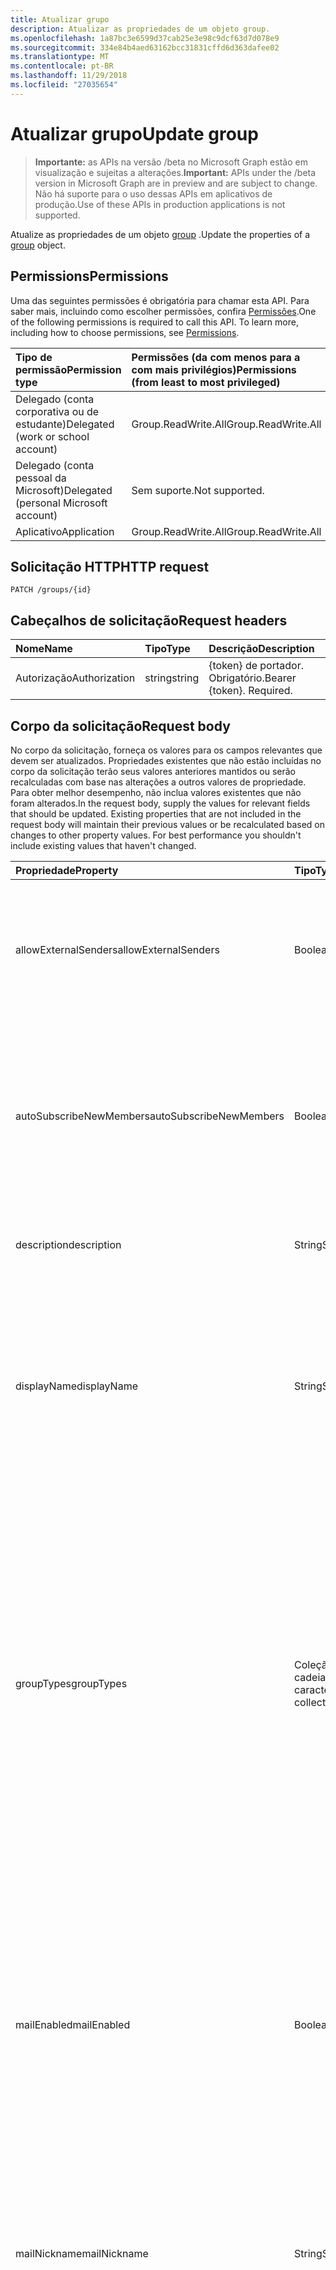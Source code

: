 ```yaml
---
title: Atualizar grupo
description: Atualizar as propriedades de um objeto group.
ms.openlocfilehash: 1a87bc3e6599d37cab25e3e98c9dcf63d7d078e9
ms.sourcegitcommit: 334e84b4aed63162bcc31831cffd6d363dafee02
ms.translationtype: MT
ms.contentlocale: pt-BR
ms.lasthandoff: 11/29/2018
ms.locfileid: "27035654"
---
```

# <a name="update-group"></a><span data-ttu-id="dad7a-103">Atualizar grupo</span><span class="sxs-lookup"><span data-stu-id="dad7a-103">Update group</span></span>

> <span data-ttu-id="dad7a-104">**Importante:** as APIs na versão /beta no Microsoft Graph estão em visualização e sujeitas a alterações.</span><span class="sxs-lookup"><span data-stu-id="dad7a-104">**Important:** APIs under the /beta version in Microsoft Graph are in preview and are subject to change.</span></span> <span data-ttu-id="dad7a-105">Não há suporte para o uso dessas APIs em aplicativos de produção.</span><span class="sxs-lookup"><span data-stu-id="dad7a-105">Use of these APIs in production applications is not supported.</span></span>

<span data-ttu-id="dad7a-106">Atualize as propriedades de um objeto [group](../resources/group.md) .</span><span class="sxs-lookup"><span data-stu-id="dad7a-106">Update the properties of a [group](../resources/group.md) object.</span></span>

## <a name="permissions"></a><span data-ttu-id="dad7a-107">Permissions</span><span class="sxs-lookup"><span data-stu-id="dad7a-107">Permissions</span></span>

<span data-ttu-id="dad7a-p102">Uma das seguintes permissões é obrigatória para chamar esta API. Para saber mais, incluindo como escolher permissões, confira [Permissões](/graph/permissions-reference).</span><span class="sxs-lookup"><span data-stu-id="dad7a-p102">One of the following permissions is required to call this API. To learn more, including how to choose permissions, see [Permissions](/graph/permissions-reference).</span></span>

|<span data-ttu-id="dad7a-110">Tipo de permissão</span><span class="sxs-lookup"><span data-stu-id="dad7a-110">Permission type</span></span>      | <span data-ttu-id="dad7a-111">Permissões (da com menos para a com mais privilégios)</span><span class="sxs-lookup"><span data-stu-id="dad7a-111">Permissions (from least to most privileged)</span></span>              |
|:--------------------|:---------------------------------------------------------|
|<span data-ttu-id="dad7a-112">Delegado (conta corporativa ou de estudante)</span><span class="sxs-lookup"><span data-stu-id="dad7a-112">Delegated (work or school account)</span></span> | <span data-ttu-id="dad7a-113">Group.ReadWrite.All</span><span class="sxs-lookup"><span data-stu-id="dad7a-113">Group.ReadWrite.All</span></span>    |
|<span data-ttu-id="dad7a-114">Delegado (conta pessoal da Microsoft)</span><span class="sxs-lookup"><span data-stu-id="dad7a-114">Delegated (personal Microsoft account)</span></span> | <span data-ttu-id="dad7a-115">Sem suporte.</span><span class="sxs-lookup"><span data-stu-id="dad7a-115">Not supported.</span></span>    |
|<span data-ttu-id="dad7a-116">Aplicativo</span><span class="sxs-lookup"><span data-stu-id="dad7a-116">Application</span></span> | <span data-ttu-id="dad7a-117">Group.ReadWrite.All</span><span class="sxs-lookup"><span data-stu-id="dad7a-117">Group.ReadWrite.All</span></span> |

## <a name="http-request"></a><span data-ttu-id="dad7a-118">Solicitação HTTP</span><span class="sxs-lookup"><span data-stu-id="dad7a-118">HTTP request</span></span>

<!-- { "blockType": "ignored" } -->

```http
PATCH /groups/{id}
```

## <a name="request-headers"></a><span data-ttu-id="dad7a-119">Cabeçalhos de solicitação</span><span class="sxs-lookup"><span data-stu-id="dad7a-119">Request headers</span></span>

| <span data-ttu-id="dad7a-120">Nome</span><span class="sxs-lookup"><span data-stu-id="dad7a-120">Name</span></span>       | <span data-ttu-id="dad7a-121">Tipo</span><span class="sxs-lookup"><span data-stu-id="dad7a-121">Type</span></span> | <span data-ttu-id="dad7a-122">Descrição</span><span class="sxs-lookup"><span data-stu-id="dad7a-122">Description</span></span>|
|:-----------|:------|:----------|
| <span data-ttu-id="dad7a-123">Autorização</span><span class="sxs-lookup"><span data-stu-id="dad7a-123">Authorization</span></span>  | <span data-ttu-id="dad7a-124">string</span><span class="sxs-lookup"><span data-stu-id="dad7a-124">string</span></span>  | <span data-ttu-id="dad7a-p103">{token} de portador. Obrigatório.</span><span class="sxs-lookup"><span data-stu-id="dad7a-p103">Bearer {token}. Required.</span></span> |

## <a name="request-body"></a><span data-ttu-id="dad7a-127">Corpo da solicitação</span><span class="sxs-lookup"><span data-stu-id="dad7a-127">Request body</span></span>

<span data-ttu-id="dad7a-p104">No corpo da solicitação, forneça os valores para os campos relevantes que devem ser atualizados. Propriedades existentes que não estão incluídas no corpo da solicitação terão seus valores anteriores mantidos ou serão recalculadas com base nas alterações a outros valores de propriedade. Para obter melhor desempenho, não inclua valores existentes que não foram alterados.</span><span class="sxs-lookup"><span data-stu-id="dad7a-p104">In the request body, supply the values for relevant fields that should be updated. Existing properties that are not included in the request body will maintain their previous values or be recalculated based on changes to other property values. For best performance you shouldn't include existing values that haven't changed.</span></span>

| <span data-ttu-id="dad7a-131">Propriedade</span><span class="sxs-lookup"><span data-stu-id="dad7a-131">Property</span></span>   | <span data-ttu-id="dad7a-132">Tipo</span><span class="sxs-lookup"><span data-stu-id="dad7a-132">Type</span></span> |<span data-ttu-id="dad7a-133">Descrição</span><span class="sxs-lookup"><span data-stu-id="dad7a-133">Description</span></span>|
|:---------------|:--------|:----------|
|<span data-ttu-id="dad7a-134">allowExternalSenders</span><span class="sxs-lookup"><span data-stu-id="dad7a-134">allowExternalSenders</span></span>|<span data-ttu-id="dad7a-135">Boolean</span><span class="sxs-lookup"><span data-stu-id="dad7a-135">Boolean</span></span>|<span data-ttu-id="dad7a-p105">O padrão é **false**. Indica se as pessoas externas à empresa podem enviar mensagens para o grupo.</span><span class="sxs-lookup"><span data-stu-id="dad7a-p105">Default is **false**. Indicates if people external to the organization can send messages to the group.</span></span>|
|<span data-ttu-id="dad7a-138">autoSubscribeNewMembers</span><span class="sxs-lookup"><span data-stu-id="dad7a-138">autoSubscribeNewMembers</span></span>|<span data-ttu-id="dad7a-139">Boolean</span><span class="sxs-lookup"><span data-stu-id="dad7a-139">Boolean</span></span>|<span data-ttu-id="dad7a-p106">O padrão é **false**. Indica se novos membros adicionados ao grupo serão automaticamente inscritos para receberem notificações por email.</span><span class="sxs-lookup"><span data-stu-id="dad7a-p106">Default is **false**. Indicates if new members added to the group will be auto-subscribed to receive email notifications.</span></span>|
|<span data-ttu-id="dad7a-142">description</span><span class="sxs-lookup"><span data-stu-id="dad7a-142">description</span></span>|<span data-ttu-id="dad7a-143">String</span><span class="sxs-lookup"><span data-stu-id="dad7a-143">String</span></span>|<span data-ttu-id="dad7a-144">Uma descrição opcional para o grupo.</span><span class="sxs-lookup"><span data-stu-id="dad7a-144">An optional description for the group.</span></span> |
|<span data-ttu-id="dad7a-145">displayName</span><span class="sxs-lookup"><span data-stu-id="dad7a-145">displayName</span></span>|<span data-ttu-id="dad7a-146">String</span><span class="sxs-lookup"><span data-stu-id="dad7a-146">String</span></span>|<span data-ttu-id="dad7a-p107">O nome de exibição do grupo. Essa propriedade é obrigatória quando um grupo é criado e não pode ser apagado durante atualizações. Oferece suporte a $filter e $orderby.</span><span class="sxs-lookup"><span data-stu-id="dad7a-p107">The display name for the group. This property is required when a group is created and it cannot be cleared during updates. Supports $filter and $orderby.</span></span>|
|<span data-ttu-id="dad7a-150">groupTypes</span><span class="sxs-lookup"><span data-stu-id="dad7a-150">groupTypes</span></span>|<span data-ttu-id="dad7a-151">Coleção de cadeias de caracteres</span><span class="sxs-lookup"><span data-stu-id="dad7a-151">String collection</span></span>|<span data-ttu-id="dad7a-p108">Especifica o tipo de grupo a ser criado. Os valores possíveis são **Unified** para criar um grupo do Office 365 ou **DynamicMembership** para grupos dinâmicos.  Para todos os outro tipos de grupos, como grupos habilitados para segurança e grupos de segurança habilitados para email, não defina essa propriedade.</span><span class="sxs-lookup"><span data-stu-id="dad7a-p108">Specifies the type of group to create. Possible values are **Unified** to create an Office 365 group, or **DynamicMembership** for dynamic groups.  For all other group types, like security-enabled groups and email-enabled security groups, do not set this property.</span></span>|
|<span data-ttu-id="dad7a-155">mailEnabled</span><span class="sxs-lookup"><span data-stu-id="dad7a-155">mailEnabled</span></span>|<span data-ttu-id="dad7a-156">Boolean</span><span class="sxs-lookup"><span data-stu-id="dad7a-156">Boolean</span></span>|<span data-ttu-id="dad7a-p109">Especifica se o grupo está habilitado para email. Se a propriedade **securityEnabled** também é **true**, o grupo é um grupo de segurança habilitado para email. Caso contrário, o grupo é um grupo de distribuição do Microsoft Exchange.</span><span class="sxs-lookup"><span data-stu-id="dad7a-p109">Specifies whether the group is mail-enabled. If the **securityEnabled** property is also **true**, the group is a mail-enabled security group; otherwise, the group is a Microsoft Exchange distribution group.</span></span>|
|<span data-ttu-id="dad7a-159">mailNickname</span><span class="sxs-lookup"><span data-stu-id="dad7a-159">mailNickname</span></span>|<span data-ttu-id="dad7a-160">String</span><span class="sxs-lookup"><span data-stu-id="dad7a-160">String</span></span>|<span data-ttu-id="dad7a-p110">O alias de email do grupo. Essa propriedade deve ser especificada quando um grupo é criado. Oferece suporte a $filter.</span><span class="sxs-lookup"><span data-stu-id="dad7a-p110">The mail alias for the group. This property must be specified when a group is created. Supports $filter.</span></span>|
|<span data-ttu-id="dad7a-164">securityEnabled</span><span class="sxs-lookup"><span data-stu-id="dad7a-164">securityEnabled</span></span>|<span data-ttu-id="dad7a-165">Boolean</span><span class="sxs-lookup"><span data-stu-id="dad7a-165">Boolean</span></span>|<span data-ttu-id="dad7a-p111">Especifica se o grupo é um grupo de segurança. Se a propriedade **mailEnabled** também é true, o grupo é um grupo de segurança habilitado para email; caso contrário, é um grupo de segurança. Deve ser **false** para grupos do Office 365. Oferece suporte a $filter.</span><span class="sxs-lookup"><span data-stu-id="dad7a-p111">Specifies whether the group is a security group. If the **mailEnabled** property is also true, the group is a mail-enabled security group; otherwise it is a security group. Must be **false** for Office 365 groups. Supports $filter..</span></span>|
|<span data-ttu-id="dad7a-170">visibilidade</span><span class="sxs-lookup"><span data-stu-id="dad7a-170">visibility</span></span>|<span data-ttu-id="dad7a-171">String</span><span class="sxs-lookup"><span data-stu-id="dad7a-171">String</span></span>|<span data-ttu-id="dad7a-p112">Especifica a visibilidade de um grupo do Office 365. Os valores possíveis são: **Private**, **Public** ou vazio (que é interpretado como **Public**).</span><span class="sxs-lookup"><span data-stu-id="dad7a-p112">Specifies the visibility of an Office 365 group. Possible values are: **Private**, **Public**, or empty (which is interpreted as **Public**).</span></span>|

<span data-ttu-id="dad7a-174">Desde que o recurso de **grupo** oferece suporte às [extensões](/graph/extensibility-overview), você pode usar o `PATCH` operação para adicionar, atualizar ou excluir seus próprios dados específicos do aplicativo nas propriedades personalizadas de uma extensão em uma instância existente do **grupo** .</span><span class="sxs-lookup"><span data-stu-id="dad7a-174">Since the **group** resource supports [extensions](/graph/extensibility-overview), you can use the `PATCH` operation to add, update, or delete your own app-specific data in custom properties of an extension in an existing **group** instance.</span></span>

> <span data-ttu-id="dad7a-175">**Observação:**</span><span class="sxs-lookup"><span data-stu-id="dad7a-175">**Note:**</span></span>
>
> - <span data-ttu-id="dad7a-176">Você pode atualizar o **autoSubscribeNewMembers** especificando-o em sua própria solicitação PATCH, sem incluir as demais propriedades na tabela acima.</span><span class="sxs-lookup"><span data-stu-id="dad7a-176">You can update **autoSubscribeNewMembers** by specifying it in its own PATCH request, without including the other properties in the table above.</span></span>
> - <span data-ttu-id="dad7a-p113">Apenas um subconjunto da API de grupo relacionado à administração do grupo principal e ao aplicativo de suporte para gerenciamento às permissões delegadas. Todos os outros membros da API do grupo, inclusive a atualização **autoSubscribeNewMembers**, dão suporte apenas a permissões delegadas. Confira exemplos nos [problemas conhecidos](https://developer.microsoft.com/graph/docs/overview/release_notes#group-permission-scopes).</span><span class="sxs-lookup"><span data-stu-id="dad7a-p113">Only a subset of the group API pertaining to core group administration and management support application and delegated permissions. All other members of the group API, including updating  **autoSubscribeNewMembers**, support only delegated permissions. See [known issues](https://developer.microsoft.com/graph/docs/overview/release_notes#group-permission-scopes) for examples.</span></span>

## <a name="response"></a><span data-ttu-id="dad7a-180">Resposta</span><span class="sxs-lookup"><span data-stu-id="dad7a-180">Response</span></span>

<span data-ttu-id="dad7a-181">Se tiver êxito, este método retornará um código de resposta `204 No Content`.</span><span class="sxs-lookup"><span data-stu-id="dad7a-181">If successful, this method returns a `204 No Content` response code.</span></span>

## <a name="example"></a><span data-ttu-id="dad7a-182">Exemplo</span><span class="sxs-lookup"><span data-stu-id="dad7a-182">Example</span></span>

#### <a name="request"></a><span data-ttu-id="dad7a-183">Solicitação</span><span class="sxs-lookup"><span data-stu-id="dad7a-183">Request</span></span>

<span data-ttu-id="dad7a-184">Este é um exemplo de solicitação.</span><span class="sxs-lookup"><span data-stu-id="dad7a-184">The following is an example of the request.</span></span>
<!-- {
  "blockType": "request",
  "name": "update_group"
}-->

```http
PATCH https://graph.microsoft.com/beta/groups/{id}
Content-type: application/json
Content-length: 211

{
  "description": "description-value",
  "displayName": "displayName-value",
  "groupTypes": [
    "groupTypes-value"
  ],
  "mail": "mail-value",
  "mailEnabled": true,
  "mailNickname": "mailNickname-value"
}
```

#### <a name="response"></a><span data-ttu-id="dad7a-185">Resposta</span><span class="sxs-lookup"><span data-stu-id="dad7a-185">Response</span></span>

<span data-ttu-id="dad7a-186">Este é um exemplo de resposta.</span><span class="sxs-lookup"><span data-stu-id="dad7a-186">The following is an example of the response.</span></span>
<!-- {
  "blockType": "response",
  "truncated": true,
  "@odata.type": "microsoft.graph.group"
} -->

```http
HTTP/1.1 204 No Content
```

## <a name="see-also"></a><span data-ttu-id="dad7a-187">Confira também</span><span class="sxs-lookup"><span data-stu-id="dad7a-187">See also</span></span>

- [<span data-ttu-id="dad7a-188">Adicionar dados personalizados a recursos usando extensões</span><span class="sxs-lookup"><span data-stu-id="dad7a-188">Add custom data to resources using extensions</span></span>](/graph/extensibility-overview)
- [<span data-ttu-id="dad7a-189">Adicionar dados personalizados aos usuários usando extensões abertas (visualização)</span><span class="sxs-lookup"><span data-stu-id="dad7a-189">Add custom data to users using open extensions (preview)</span></span>](/graph/extensibility-open-users)
- [<span data-ttu-id="dad7a-190">Adicionar dados personalizados a grupos usando extensões do esquema (visualização)</span><span class="sxs-lookup"><span data-stu-id="dad7a-190">Add custom data to groups using schema extensions (preview)</span></span>](/graph/extensibility-schema-groups)

<!-- uuid: 8fcb5dbc-d5aa-4681-8e31-b001d5168d79
2015-10-25 14:57:30 UTC -->
<!-- {
  "type": "#page.annotation",
  "description": "Update group",
  "keywords": "",
  "section": "documentation",
  "tocPath": ""
}-->
